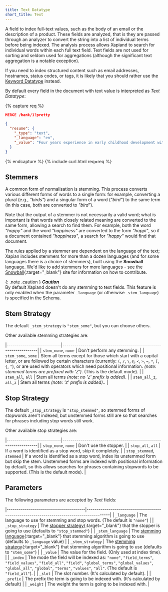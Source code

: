 ```yaml
---
title: Text Datatype
short_title: Text
---
```


A field to index full-text values, such as the body of an email or the
description of a product. These fields are analyzed, that is they are passed
through an analyzer to convert the string into a list of individual terms before
being indexed. The analysis process allows Xapiand to search for individual
words within each full text field. Text fields are not used for sorting and
seldom used for aggregations (although the significant text aggregation is a
notable exception).

If you need to index structured content such as email addresses, hostnames,
status codes, or tags, it is likely that you should rather use the
[Keyword Datatype](../keyword-type) instead.

By default every field in the document with text value is interpreted as
_Text Datatype_:

{% capture req %}

```json
MERGE /bank/1?pretty

{
  "resume": {
    "_type": "text",
    "_language": "en",
    "_value": "Four years experience in early childhood development with a diverse background in the care of special needs children and adults. OBJECTIVE: To begin my post-graduate career in an insignificant, entry-level position that will provide me with income and a sense of self-worth. EDUCATION: Small Collage you Haven't Heard Of, BS in Early Childhood Development. EXPERIENCE: None really, but please let me articulate the many reasons why I think my minimum-wage work history is extremely relevant and has adequately prepared me for this job."
  }
}
```
{% endcapture %}
{% include curl.html req=req %}


## Stemmers

A common form of normalisation is stemming. This process converts various
different forms of words to a single form: for example, converting a plural
(e.g., _"birds"_) and a singular form of a word (_"bird"_) to the same term
(in this case, both are converted to _"bird"_).

Note that the output of a stemmer is not necessarily a valid word; what is
important is that words with closely related meaning are converted to the same
form, allowing a search to find them. For example, both the word _"happy"_ and
the word _"happiness"_ are converted to the form _"happi"_, so if a document
contained _"happiness"_, a search for _"happy"_ would find that document.

The rules applied by a stemmer are dependent on the language of the text;
Xapian includes stemmers for more than a dozen languages (and for some languages
there is a choice of stemmers), built using the **Snowball** language. We'd like to
add stemmers for more languages - see the [Snowball]{:target="_blank"}
site for information on how to contribute.

{: .note .caution }
**_Caution_**<br>
By default Xapiand doesn't do any stemming to text fields. This feature is only
enabled when the parameter `_language` (or otherwise `_stem_language`) is
specified in the Schema.


## Stem Strategy

The default `_stem_strategy` is `"stem_some"`, but you can choose others.

Other available stemming strategies are:

|---------------------------|-----------------------------------------------------------------|
| `stem_none`, `none`       | Don't perform any stemming.                                     |
| `stem_some`, `some`       | Stem all terms except for those which start with a capital letter, or are followed by certain characters (currently: `(`, `/`, `\`, `@`, `<`, `>`, `=`, `*`, `[`, `{`, `"`), or are used with operators which need positional information. _(note: stemmed terms are prefixed with 'Z')_. (This is the default mode). |
| `stem_all`, `all`         | Stem all terms _(note: no '`Z`' prefix is added)_.              |
| `stem_all_z`, `all_z`     | Stem all terms _(note: '`Z`' prefix is added)._.                |


## Stop Strategy

The default `_stop_strategy` is `"stop_stemmed"`, so stemmed forms of stopwords
aren't indexed, but unstemmed forms still are so that searches for phrases
including stop words still work.

Other available stop strategies are:

|---------------------------|-----------------------------------------------------------------|
| `stop_none`, `none`       | Don't use the stopper.                                          |
| `stop_all`, `all`         | If a word is identified as a stop word, skip it completely.     |
| `stop_stemmed`, `stemmed` | If a word is identified as a stop word, index its unstemmed form but skip the stem. Unstemmed forms are indexed with positional information by default, so this allows searches for phrases containing stopwords to be supported. (This is the default mode). |


## Parameters

The following parameters are accepted by _Text_ fields:

|---------------------------------------|-----------------------------------------------------------------------------------------|
| `_language`                           | The language to use for stemming and stop words. (The default is `"none"`)              |
| `_stop_strategy`                      | The [stopper strategy]{:target="_blank"} that the stopper is going to use (defaults to `"stop_stemmed"`) |
| `_stem_language`                      | The [stemming language]{:target="_blank"} that stemming algorithm is going to use (defaults to `_language` value) |
| `_stem_strategy`                      | The [stemming strategy]{:target="_blank"} that stemming algorithm is going to use (defaults to `"stem_some"`) |
| `_value`                              | The value for the field. (Only used at index time).                                     |
| `_index`                              | The mode the field will be indexed as: `"none"`, `"field_terms"`, `"field_values"`, `"field_all"`, `"field"`, `"global_terms"`, `"global_values"`, `"global_all"`, `"global"`, `"terms"`, `"values"`, `"all"`. (The default is `"field_all"`). |
| `_slot`                               | The slot number. (It's calculated by default).                                          |
| `_prefix`                             | The prefix the term is going to be indexed with. (It's calculated by default)           |
| `_weight`                             | The weight the term is going to be indexed with.                                        |


[Snowball]: http://snowballstem.org
[stopper strategy]: https://xapian.org/docs/apidoc/html/classXapian_1_1TermGenerator.html#aec58751aec187d8b2647579c150667c2
[stemming language]: https://xapian.org/docs/apidoc/html/classXapian_1_1Stem.html#a6c46cedf2047b159a7e4c9d4468242b1
[stemming strategy]: https://xapian.org/docs/apidoc/html/classXapian_1_1QueryParser.html#ac7dc3b55b6083bd3ff98fc8b2726c8fd
